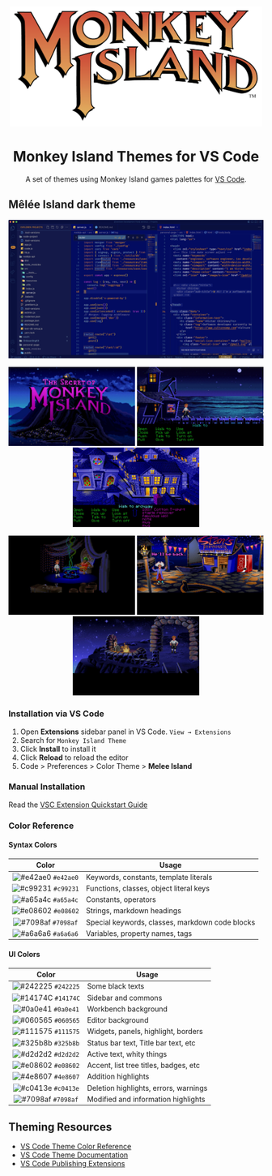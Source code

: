 <p align="center">
  <img alt="Monkey Island Logo" src="https://raw.githubusercontent.com/vicchirino/monkey-island-theme/main/images/monkey-island-logo.png" width="500" />
</p>
<h1 align="center">
  Monkey Island Themes for VS Code
</h1>
<p align="center">
  A set of themes using Monkey Island games palettes for <a href="https://victorchirino.com">VS Code</a>.
</p>

## Mêlée Island dark theme

![demo](https://raw.githubusercontent.com/vicchirino/monkey-island-theme/main/images/melee-island-theme-demo.png)

<p align="middle">
  <p align="middle">
    <img src="https://raw.githubusercontent.com/vicchirino/monkey-island-theme/main/images/palette-1.jpg" width="250" />
    <img src="https://raw.githubusercontent.com/vicchirino/monkey-island-theme/main/images/palette-2.jpg" width="250" /> 
    <img src="https://raw.githubusercontent.com/vicchirino/monkey-island-theme/main/images/palette-3.jpg" width="250" />
  </p>
   <p align="middle">
    <img src="https://raw.githubusercontent.com/vicchirino/monkey-island-theme/main/images/palette-4.jpg" width="250" />
    <img src="https://raw.githubusercontent.com/vicchirino/monkey-island-theme/main/images/palette-5.jpg" width="250" /> 
    <img src="https://raw.githubusercontent.com/vicchirino/monkey-island-theme/main/images/palette-6.jpg" width="250" />
  </p>
<p align="middle">

### Installation via VS Code

1. Open **Extensions** sidebar panel in VS Code. `View → Extensions`
2. Search for `Monkey Island Theme`
3. Click **Install** to install it
4. Click **Reload** to reload the editor
5. Code > Preferences > Color Theme > **Melee Island**

### Manual Installation

Read the [VSC Extension Quickstart Guide](https://github.com/vicchirino/monkey-island-theme/blob/main/vsc-extension-quickstart.md)

### Color Reference

#### Syntax Colors

|                                 Color                                  | Usage                                           |
| :--------------------------------------------------------------------: | ----------------------------------------------- |
| ![#e42ae0](https://via.placeholder.com/10/e42ae0.png?text=+) `#e42ae0` | Keywords, constants, template literals          |
| ![#c99231](https://via.placeholder.com/10/c99231.png?text=+) `#c99231` | Functions, classes, object literal keys         |
| ![#a65a4c](https://via.placeholder.com/10/a65a4c.png?text=+) `#a65a4c` | Constants, operators                            |
| ![#e08602](https://via.placeholder.com/10/e08602.png?text=+) `#e08602` | Strings, markdown headings                      |
| ![#7098af](https://via.placeholder.com/10/7098af.png?text=+) `#7098af` | Special keywords, classes, markdown code blocks |
| ![#a6a6a6](https://via.placeholder.com/10/a6a6a6.png?text=+) `#a6a6a6` | Variables, property names, tags                 |

#### UI Colors

|                                 Color                                  | Usage                                 |
| :--------------------------------------------------------------------: | ------------------------------------- |
| ![#242225](https://via.placeholder.com/10/242225.png?text=+) `#242225` | Some black texts                      |
| ![#14174C](https://via.placeholder.com/10/14174C.png?text=+) `#14174C` | Sidebar and commons                   |
| ![#0a0e41](https://via.placeholder.com/10/0a0e41.png?text=+) `#0a0e41` | Workbench background                  |
| ![#060565](https://via.placeholder.com/10/060565.png?text=+) `#060565` | Editor background                     |
| ![#111575](https://via.placeholder.com/10/111575.png?text=+) `#111575` | Widgets, panels, highlight, borders   |
| ![#325b8b](https://via.placeholder.com/10/325b8b.png?text=+) `#325b8b` | Status bar text, Title bar text, etc  |
| ![#d2d2d2](https://via.placeholder.com/10/d2d2d2.png?text=+) `#d2d2d2` | Active text, whity things             |
| ![#e08602](https://via.placeholder.com/10/e08602.png?text=+) `#e08602` | Accent, list tree titles, badges, etc |
| ![#4e8607](https://via.placeholder.com/10/4e8607.png?text=+) `#4e8607` | Addition highlights                   |
| ![#c0413e](https://via.placeholder.com/10/c0413e.png?text=+) `#c0413e` | Deletion highlights, errors, warnings |
| ![#7098af](https://via.placeholder.com/10/7098af.png?text=+) `#7098af` | Modified and information highlights   |

## Theming Resources

- [VS Code Theme Color Reference](https://code.visualstudio.com/docs/getstarted/theme-color-reference)
- [VS Code Theme Documentation](https://code.visualstudio.com/docs/extensions/themes-snippets-colorizers)
- [VS Code Publishing Extensions](https://code.visualstudio.com/docs/extensions/publish-extension)

